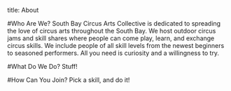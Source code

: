 title: About

#Who Are We?
South Bay Circus Arts Collective is dedicated to spreading the love of circus arts throughout the South Bay. We host outdoor circus jams and skill shares where people can come play, learn, and exchange circus skills. We include people of all skill levels from the newest beginners to seasoned performers. All you need is curiosity and a willingness to try.
 
 
#What Do We Do?
Stuff!
 
#How Can You Join?
Pick a skill, and do it!
